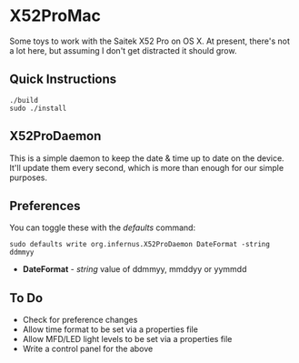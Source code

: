 X52ProMac
=========

Some toys to work with the Saitek X52 Pro on OS X. At present, there's not a lot here, but assuming I don't get distracted it should grow.

Quick Instructions
------------------

```
./build
sudo ./install
```

X52ProDaemon
------------

This is a simple daemon to keep the date & time up to date on the device. It'll update them every second, which is more than enough for our simple purposes.

Preferences
-----------

You can toggle these with the *defaults* command:
```
sudo defaults write org.infernus.X52ProDaemon DateFormat -string ddmmyy
```

* **DateFormat** - *string* value of ddmmyy, mmddyy or yymmdd

To Do
-----

* Check for preference changes
* Allow time format to be set via a properties file
* Allow MFD/LED light levels to be set via a properties file
* Write a control panel for the above


